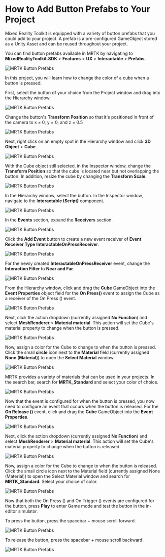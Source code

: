 # How to Add Button Prefabs to Your Project

Mixed Reality Toolkit is equipped with a variety of button prefabs that you could add to your project. A prefab is a pre-configured GameObject stored as a Unity Asset and can be reused throughout your project.

You can find button prefabs available in MRTK by navigating to **MixedRealityToolkit.SDK** > **Features** > **UX** > **Interactable** > **Prefabs**.

![MRTK Button Prefabs](../../../.gitbook/assets/how_to_add_button_prefabs_to_your_project/button_prefabs.PNG)

In this project, you will learn how to change the color of a cube when a button is pressed.

First, select the button of your choice from the Project window and drag into the Hierarchy window.

![MRTK Button Prefabs](../../../.gitbook/assets/how_to_add_button_prefabs_to_your_project/drag_button_to_hierarchy.PNG)

Change the button's **Transform Position** so that it's positioned in front of the camera to x = 0, y = 0, and z = 0.5

![MRTK Button Prefabs](../../../.gitbook/assets/how_to_add_button_prefabs_to_your_project/button_transform_position.PNG)

Next, right click on an empty spot in the Hierarchy window and click **3D Object** > **Cube**.

![MRTK Button Prefabs](../../../.gitbook/assets/how_to_add_button_prefabs_to_your_project/create_cube.PNG)

With the Cube object still selected, in the Inspector window, change the **Transform Position** so that the cube is located near but not overlapping the button. In addition, resize the cube by changing the **Transform Scale**.

![MRTK Button Prefabs](../../../.gitbook/assets/how_to_add_button_prefabs_to_your_project/transform_cube.PNG)

In the Hierarchy window, select the button. In the Inspector window, navigate to the **Interactable (Script)** component.

![MRTK Button Prefabs](../../../.gitbook/assets/how_to_add_button_prefabs_to_your_project/interactable_script_component.PNG)

In the **Events** section, expand the **Receivers** section.

![MRTK Button Prefabs](../../../.gitbook/assets/how_to_add_button_prefabs_to_your_project/expand_events_receivers.PNG)

Click the **Add Event** button to create a new event receiver of **Event Receiver Type** **InteractableOnPressReceiver**.

![MRTK Button Prefabs](../../../.gitbook/assets/how_to_add_button_prefabs_to_your_project/interactableonpressreceiver_new.PNG)

For the newly created **InteractableOnPressReceiver** event, change the **Interaction Filter** to **Near and Far**.

![MRTK Button Prefabs](../../../.gitbook/assets/how_to_add_button_prefabs_to_your_project/near_and_far.PNG)

From the Hierarchy window, click and drag the **Cube** GameObject into the **Event Properties** object field for the **On Press()** event to assign the Cube as a receiver of the On Press () event.

![MRTK Button Prefabs](../../../.gitbook/assets/how_to_add_button_prefabs_to_your_project/cube_receiver.PNG)

Next, click the action dropdown (currently assigned **No Function**) and select **MeshRenderer** > **Material material**. This action will set the Cube's material property to change when the button is pressed.

![MRTK Button Prefabs](../../../.gitbook/assets/how_to_add_button_prefabs_to_your_project/material_material.PNG)

Now, assign a color for the Cube to change to when the button is pressed. Click the small **circle** icon next to the **Material** field (currently assigned **None (Material)**) to open the **Select Material** window.

![MRTK Button Prefabs](../../../.gitbook/assets/how_to_add_button_prefabs_to_your_project/select_material.PNG)

MRTK provides a variety of materials that can be used in your projects. In the search bar, search for **MRTK_Standard** and select your color of choice.

![MRTK Button Prefabs](../../../.gitbook/assets/how_to_add_button_prefabs_to_your_project/search_mrtk_standard.PNG)

Now that the event is configured for when the button is pressed, you now need to configure an event that occurs when the button is released. For the **On Release ()** event, click and drag the **Cube** GameObject into the **Event Properties**.

![MRTK Button Prefabs](../../../.gitbook/assets/how_to_add_button_prefabs_to_your_project/on_release_assign_cube.PNG)

Next, click the action dropdown (currently assigned **No Function**) and select **MeshRenderer** > **Material material**. This action will set the Cube's material property to change when the button is released.

![MRTK Button Prefabs](../../../.gitbook/assets/how_to_add_button_prefabs_to_your_project/on_release_material_material.PNG)

Now, assign a color for the Cube to change to when the button is released. Click the small circle icon next to the Material field (currently assigned None (Material)) to open the Select Material window and search for **MRTK_Standard**. Select your choice of color.

![MRTK Button Prefabs](../../../.gitbook/assets/how_to_add_button_prefabs_to_your_project/on_release_color.PNG)

Now that both the On Press () and On Trigger () events are configured for the button, press **Play** to enter Game mode and test the button in the in-editor simulator.

To press the button, press the spacebar + mouse scroll forward.

![MRTK Button Prefabs](../../../.gitbook/assets/how_to_add_button_prefabs_to_your_project/button_pressed_magenta.PNG)

To release the button, press the spacebar + mouse scroll backward.

![MRTK Button Prefabs](../../../.gitbook/assets/how_to_add_button_prefabs_to_your_project/button_release_green.PNG)